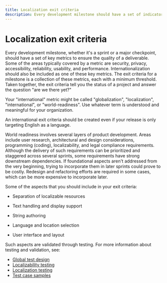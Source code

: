 ```yaml
---
title: Localization exit criteria
description: Every development milestone should have a set of indicators for key areas to ensure quality. This article suggests ways of defining localization exit criteria for these milestones.
---
```


# Localization exit criteria

Every development milestone, whether it's a sprint or a major checkpoint, should have a set of key metrics to ensure the quality of a deliverable.
Some of the areas typically covered by a metric are security, privacy, accessibility, reliability, usability, and performance.
Internationalization should also be included as one of these key metrics.
The exit criteria for a milestone is a collection of these metrics, each with a minimum threshold.
Taken together, the exit criteria tell you the status of a project and answer the question "are we there yet?"

Your "international" metric might be called "globalization", "localization", "international", or "world-readiness".
Use whatever term is understood and meaningful for your organization.

An international exit criteria should be created even if your release is only targeting English as a language.

World readiness involves several layers of product development.
Areas include user research, architectural and design considerations, programming (coding), localizability, and legal compliance requirements.
Although the delivery of such requirements can be prioritized and staggered across several sprints, some requirements have strong downstream dependencies.
If foundational aspects aren't addressed from the very beginning, trying to incorporate them in later sprints could prove to be costly.
Redesign and refactoring efforts are required in some cases, which can be more expensive to incorporate later.

Some of the aspects that you should include in your exit criteria:

* Separation of localizable resources

* Text handling and display support

* String authoring

* Language and location selection

* User interface and layout

Such aspects are validated through testing.
For more information about testing and validation, see:

* [Global test design](../testing/globalization-of-the-test.md)
* [Localizability testing](../testing/localizability-testing.md)
* [Localization testing](../testing/localization-testing.md)
* [Test case samples](../testing/sample-international-test-cases.md)
